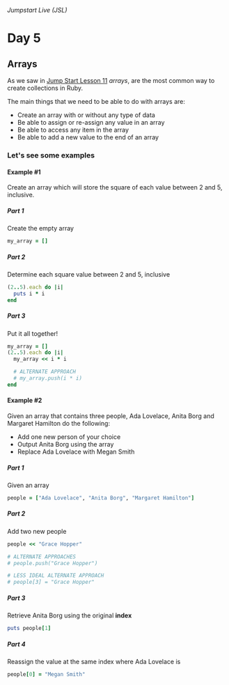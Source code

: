 _Jumpstart Live (JSL)_
# Day 5
## Arrays

As we saw in [Jump Start Lesson 11](https://github.com/Ada-Developers-Academy/jump-start/blob/master/lessons/11-basic-data-structs/notes/arrays.md) _arrays_, are the most common way to create collections in Ruby.

The main things that we need to be able to do with arrays are:
- Create an array with or without any type of data  
- Be able to assign or re-assign any value in an array
- Be able to access any item in the array
- Be able to add a new value to the end of an array


### Let's see some examples
#### Example #1
Create an array which will store the square of each value between 2 and 5, inclusive.

##### Part 1
Create the empty array
```ruby
my_array = []
```

##### Part 2
Determine each square value between 2 and 5, inclusive
```ruby
(2..5).each do |i|
  puts i * i
end
```

##### Part 3
Put it all together!
```ruby
my_array = []
(2..5).each do |i|
  my_array << i * i

  # ALTERNATE APPROACH
  # my_array.push(i * i)
end
```

#### Example #2
Given an array that contains three people, Ada Lovelace, Anita Borg  and Margaret Hamilton do the following:
- Add one new person of your choice
- Output Anita Borg using the array
- Replace Ada Lovelace with Megan Smith

##### Part 1
Given an array
```ruby
people = ["Ada Lovelace", "Anita Borg", "Margaret Hamilton"]
```

##### Part 2
Add two new people
```ruby
people << "Grace Hopper"

# ALTERNATE APPROACHES
# people.push("Grace Hopper")

# LESS IDEAL ALTERNATE APPROACH
# people[3] = "Grace Hopper"
```

##### Part 3
Retrieve Anita Borg using the original **index**
```ruby
puts people[1]
```

##### Part 4
Reassign the value at the same index where Ada Lovelace is
```ruby
people[0] = "Megan Smith"
```
